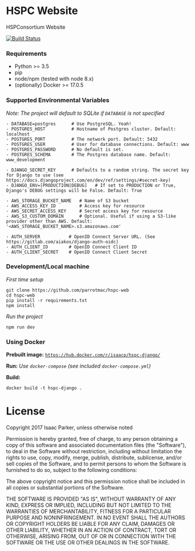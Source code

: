 # HSPC Website
HSPConsortium Website

[![Build Status](https://travis-ci.org/parrotmac/hspc-web.svg?branch=master)](https://travis-ci.org/parrotmac/hspc-web)

### Requirements
- Python >= 3.5
- pip
- node/npm (tested with node 8.x)
- (optionally) Docker >= 17.0.5

### Supported Environmental Variables
_Note: The project will default to SQLite if `DATABASE` is not specified_
```
- DATABASE=postgres      # Use PostgreSQL. Yeah!
- POSTGRES_HOST          # Hostname of Postgres cluster. Default: localhost
- POSTGRES_PORT          # The network port. Default: 5432
- POSTGRES_USER          # User for database connections. Default: www
- POSTGRES_PASSWORD      # No default is set.
- POSTGRES_SCHEMA        # The Postgres database name. Default: www_development

- DJANGO_SECRET_KEY      # Defaults to a random string. The secret key for Django to use (see https://docs.djangoproject.com/en/dev/ref/settings/#secret-key)
- DJANGO_ENV=[PRODUCTION|DEBUG]   # If set to PRODUCTION or True, Django's DEBUG settings will be False. Default: True

- AWS_STORAGE_BUCKET_NAME   # Name of S3 bucket
- AWS_ACCESS_KEY_ID         # Access key for resource
- AWS_SECRET_ACCESS_KEY     # Secret access key for resource
- AWS_S3_CUSTOM_DOMAIN      # Optional. Useful if using a S3-like provider other than AWS. Default: '<AWS_STORAGE_BUCKET_NAME>.s3.amazonaws.com'

- AUTH_SERVER           # OpenID Connect Server URL. (See https://gitlab.com/aiakos/django-auth-oidc)
- AUTH_CLIENT_ID        # OpenID Connect Client ID
- AUTH_CLIENT_SECRET    # OpenID Connect Client Secret
```
### Development/Local machine

_First time setup_
```
git clone https://github.com/parrotmac/hspc-web
cd hspc-web
pip install -r requirements.txt
npm install
```

_Run the project_
```
npm run dev
```

### Using Docker

**Prebuilt image:** [`https://hub.docker.com/r/isaacp/hspc-django/`](https://hub.docker.com/r/isaacp/hspc-django/)

**Run:** _Use `docker-compose` (see included `docker-compose.yml`)_

**Build:**
```
docker build -t hspc-django .
```

# License

Copyright 2017 Isaac Parker, unless otherwise noted

Permission is hereby granted, free of charge, to any person obtaining a copy of this software and associated documentation files (the "Software"), to deal in the Software without restriction, including without limitation the rights to use, copy, modify, merge, publish, distribute, sublicense, and/or sell copies of the Software, and to permit persons to whom the Software is furnished to do so, subject to the following conditions:

The above copyright notice and this permission notice shall be included in all copies or substantial portions of the Software.

THE SOFTWARE IS PROVIDED "AS IS", WITHOUT WARRANTY OF ANY KIND, EXPRESS OR IMPLIED, INCLUDING BUT NOT LIMITED TO THE WARRANTIES OF MERCHANTABILITY, FITNESS FOR A PARTICULAR PURPOSE AND NONINFRINGEMENT. IN NO EVENT SHALL THE AUTHORS OR COPYRIGHT HOLDERS BE LIABLE FOR ANY CLAIM, DAMAGES OR OTHER LIABILITY, WHETHER IN AN ACTION OF CONTRACT, TORT OR OTHERWISE, ARISING FROM, OUT OF OR IN CONNECTION WITH THE SOFTWARE OR THE USE OR OTHER DEALINGS IN THE SOFTWARE.

